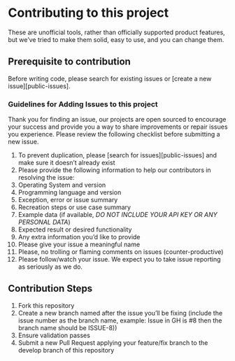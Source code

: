 # Contributing to this project

These are unofficial tools, rather than officially supported product features, but we’ve tried to make them solid, easy to use, and you can change them.

## Prerequisite to contribution

Before writing code, please search for existing issues or [create a new issue][public-issues].

### Guidelines for Adding Issues to this project
Thank you for finding an issue, our projects are open sourced to encourage your success and provide you a way to share improvements or repair issues you experience.
Please review the following checklist before submitting a new issue.

1. To prevent duplication, please [search for issues][public-issues] and make sure it doesn’t already exist
1. Please provide the following information to help our contributors in resolving the issue:
  1. Operating System and version
  1. Programming language and version
  1. Exception, error or issue summary
  1. Recreation steps or use case summary
  1. Example data (if available, *DO NOT INCLUDE YOUR  API KEY OR ANY PERSONAL DATA*)
  1. Expected result or desired functionality
  1. Any extra information you’d like to provide
1. Please give your issue a meaningful name
1. Please, no trolling or flaming comments on issues (counter-productive)
1. Please follow/watch your issue. We expect you to take issue reporting as seriously as we do.

## Contribution Steps

1. Fork this repository
1. Create a new branch named after the issue you’ll be fixing (include the issue number as the branch name, example: Issue in GH is #8 then the branch name should be ISSUE-8))
1. Ensure validation passes
1. Submit a new Pull Request applying your feature/fix branch to the develop branch of this repository
